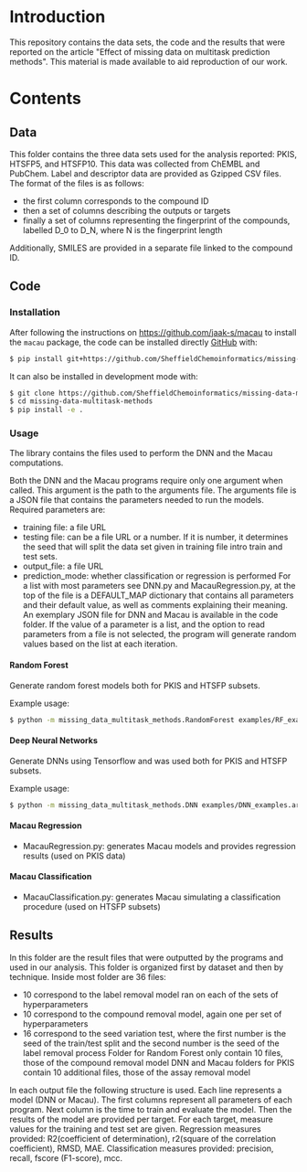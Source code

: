 # Introduction

This repository contains the data sets, the code and the results that were reported on the article "Effect of missing data on multitask prediction methods".
This material is made available to aid reproduction of our work.

# Contents

## Data

This folder contains the three data sets used for the analysis reported: PKIS, HTSFP5, and HTSFP10.
This data was collected from ChEMBL and PubChem.
Label and descriptor data are provided as Gzipped CSV files.
The format of the files is as follows:
- the first column corresponds to the compound ID
- then a set of columns describing the outputs or targets
- finally a set of columns representing the fingerprint of the compounds, labelled D_0 to D_N, where N is the fingerprint length 

Additionally, SMILES are provided in a separate file linked to the compound ID.

## Code

### Installation

After following the instructions on https://github.com/jaak-s/macau to install the `macau` package, the code can be
installed directly [GitHub](https://github.com/SheffieldChemoinformatics/missing-data-multitask-methods) with:

```bash
$ pip install git+https://github.com/SheffieldChemoinformatics/missing-data-multitask-methods.git
```

It can also be installed in development mode with:

```bash
$ git clone https://github.com/SheffieldChemoinformatics/missing-data-multitask-methods.git
$ cd missing-data-multitask-methods
$ pip install -e .
```


### Usage

The library contains the files used to perform the DNN and the Macau computations.

Both the DNN and the Macau programs require only one argument when called.
This argument is the path to the arguments file.
The arguments file is a JSON file that contains the parameters needed to run the models.
Required parameters are:
- training file: a file URL
- testing file: can be a file URL or a number. If it is number, it determines the seed that will split the data set given in training file intro train and test sets.
- output_file: a file URL
- prediction_mode: whether classification or regression is performed
For a list with most parameters see DNN.py and MacauRegression.py, at the top of the file is a DEFAULT_MAP dictionary that contains all parameters and their default value, as well as comments explaining their meaning.
An exemplary JSON file for DNN and Macau is available in the code folder.
If the value of a parameter is a list, and the option to read parameters from a file is not selected, the program will generate random values based on the list at each iteration.

#### Random Forest

Generate random forest models both for PKIS and HTSFP subsets.

Example usage:

```bash
$ python -m missing_data_multitask_methods.RandomForest examples/RF_example.json
```

#### Deep Neural Networks

Generate DNNs using Tensorflow and was used both for PKIS and HTSFP subsets.

Example usage:

```bash
$ python -m missing_data_multitask_methods.DNN examples/DNN_examples.args
```

#### Macau Regression

- MacauRegression.py: generates Macau models and provides regression results (used on PKIS data)

#### Macau Classification

- MacauClassification.py: generates Macau simulating a classification procedure (used on HTSFP subsets)

## Results

In this folder are the result files that were outputted by the programs and used in our analysis.
This folder is organized first by dataset and then by technique.
Inside most folder are 36 files:
- 10 correspond to the label removal model ran on each of the sets of hyperparameters
- 10 correspond to the compound removal model, again one per set of hyperparameters
- 16 correspond to the seed variation test, where the first number is the seed of the train/test split and the second number is the seed of the label removal process
Folder for Random Forest only contain 10 files, those of the compound removal model
DNN and Macau folders for PKIS contain 10 additional files, those of the assay removal model

In each output file the following structure is used.
Each line represents a model (DNN or Macau).
The first columns represent all parameters of each program.
Next column is the time to train and evaluate the model.
Then the results of the model are provided per target.
For each target, measure values for the training and test set are given.
Regression measures provided: R2(coefficient of determination), r2(square of the correlation coefficient), RMSD, MAE.
Classification measures provided: precision, recall, fscore (F1-score), mcc.

